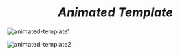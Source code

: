 <h1 align=center> <b><i>Animated Template</i></b></h1>

![animated-template1](https://github.com/EaglePremNetwork/animated-template/assets/110186659/efa5a9bb-283a-42c5-978e-462845f98d0f)

![animated-template2](https://github.com/EaglePremNetwork/animated-template/assets/110186659/da2d9fc5-d0f2-414c-8c54-6597473868bb)
